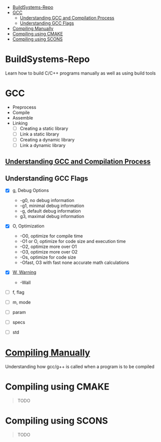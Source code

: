- [BuildSystems-Repo](#buildsystems-repo)
- [GCC](#gcc)
  - [Understanding GCC and Compilation Process](#understanding-gcc-and-compilation-process)
  - [Understanding GCC Flags](#understanding-gcc-flags)
- [Compiling Manually](#compiling-manually)
- [Compiling using CMAKE](#compiling-using-cmake)
- [Compiling using SCONS](#compiling-using-scons)

# BuildSystems-Repo

Learn how to build C/C++ programs manually as well as using build tools

# GCC

- Preprocess
- Compile
- Assemble
- Linking
  - [ ] Creating a static library
  - [ ] Link a static library
  - [ ] Creating a dynamic library
  - [ ] Link a dynamic library

## [Understanding GCC and Compilation Process](doc/understand_compile_process.md)

## Understanding GCC Flags

- [x] g, Debug Options
  - -g0, no debug information
  - -g1, minimal debug information
  - -g, default debug information
  - g3, maximal debug information
- [x] O, Optimization
  - -O0, optimize for compile time
  - -O1 or O, optimize for code size and execution time
  - -O2, optimize more over O1
  - -O3, optimize more over O2
  - -Os, optimize for code size
  - -Ofast, O3 with fast none accurate math calculations
- [x] [W, Warning](https://gcc.gnu.org/onlinedocs/gcc/Warning-Options.html)
  - -Wall 

- [ ] f, flag
- [ ] m, mode
- [ ] param
- [ ] specs
- [ ] std

# [Compiling Manually](doc/compile_manually.md)

Understanding how gcc/g++ is called when a program is to be compiled

# Compiling using CMAKE

> TODO

# Compiling using SCONS

> TODO
